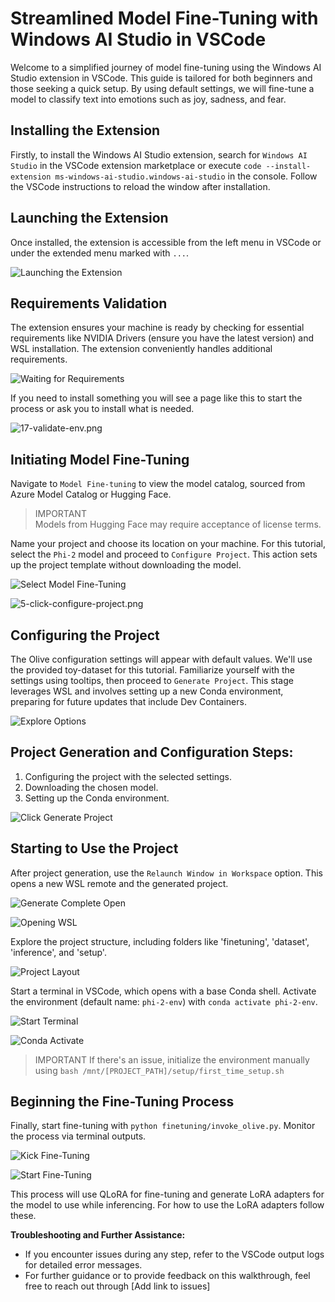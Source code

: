 # Streamlined Model Fine-Tuning with Windows AI Studio in VSCode

Welcome to a simplified journey of model fine-tuning using the Windows AI Studio extension in VSCode. This guide is tailored for both beginners and those seeking a quick setup. By using default settings, we will fine-tune a model to classify text into emotions such as joy, sadness, and fear.

## Installing the Extension
Firstly, to install the Windows AI Studio extension, search for `Windows AI Studio` in the VSCode extension marketplace or execute `code --install-extension ms-windows-ai-studio.windows-ai-studio` in the console. Follow the VSCode instructions to reload the window after installation.

## Launching the Extension
Once installed, the extension is accessible from the left menu in VSCode or under the extended menu marked with `...`.

![Launching the Extension](Images/0-launching-ext.png)

## Requirements Validation
The extension ensures your machine is ready by checking for essential requirements like NVIDIA Drivers (ensure you have the latest version) and WSL installation. The extension conveniently handles additional requirements.

![Waiting for Requirements](Images/1-waiting-requirements.png)

If you need to install something you will see a page like this to start the process or ask you to install what is needed. 

![17-validate-env.png](Images/17-validate-env.png)

## Initiating Model Fine-Tuning
Navigate to `Model Fine-tuning` to view the model catalog, sourced from Azure Model Catalog or Hugging Face.

> IMPORTANT  
> Models from Hugging Face may require acceptance of license terms.

Name your project and choose its location on your machine. For this tutorial, select the `Phi-2` model and proceed to `Configure Project`. This action sets up the project template without downloading the model.

![Select Model Fine-Tuning](Images/2-select-model-fine-tuning.png)

![5-click-configure-project.png](Images/5-click-configure-project.png)

## Configuring the Project
The Olive configuration settings will appear with default values. We'll use the provided toy-dataset for this tutorial. Familiarize yourself with the settings using tooltips, then proceed to `Generate Project`. This stage leverages WSL and involves setting up a new Conda environment, preparing for future updates that include Dev Containers.

![Explore Options](Images/6-explore-options.png)

## Project Generation and Configuration Steps:
1. Configuring the project with the selected settings.
2. Downloading the chosen model.
3. Setting up the Conda environment.

![Click Generate Project](Images/7-click-generate-project.png)

## Starting to Use the Project
After project generation, use the `Relaunch Window in Workspace` option. This opens a new WSL remote and the generated project.

![Generate Complete Open](Images/8-generate-complete-open.png)

![Opening WSL](Images/9-opening-wsl.png)

Explore the project structure, including folders like 'finetuning', 'dataset', 'inference', and 'setup'. 

![Project Layout](Images/12-project-layout.png)

Start a terminal in VSCode, which opens with a base Conda shell. Activate the environment (default name: `phi-2-env`) with `conda activate phi-2-env`.

![Start Terminal](Images/13-start-terminal.png)

![Conda Activate](Images/14-conda-activate.png)

> IMPORTANT
> If there's an issue, initialize the environment manually using `bash /mnt/[PROJECT_PATH]/setup/first_time_setup.sh`

## Beginning the Fine-Tuning Process
Finally, start fine-tuning with `python finetuning/invoke_olive.py`. Monitor the process via terminal outputs.

![Kick Fine-Tuning](Images/15-kick-fine-tuning.png)

![Start Fine-Tuning](Images/16-start-fine-tuning.png)

This process will use QLoRA for fine-tuning and generate LoRA adapters for the model to use while inferencing. For how to use the LoRA adapters follow these. 

**Troubleshooting and Further Assistance:**
- If you encounter issues during any step, refer to the VSCode output logs for detailed error messages.
- For further guidance or to provide feedback on this walkthrough, feel free to reach out through [Add link to issues]
